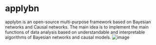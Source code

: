 # applybn

applybn is an open-source multi-purpose framework based on Bayesian networks and Causal networks.
The main idea is to implement the main functions of data analysis based on understandable and interpretable algorithms of Bayesian networks and causal models.
![image](https://github.com/user-attachments/assets/996f8e5a-1742-4849-a64f-58b97a4cf17d)
